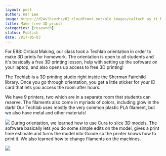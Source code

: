 ```yaml
---
layout: post
author: Ker Lee
image: https://d24slhcvzhzz82.cloudfront.net/old_images/caltech_as_it_happens/6a0105349b8251970b01bb0991674e970d.jpg
title: Make free 3D prints
categories: [research]
status: Publish
date: 2017-05-03
---
```



For E88: Critical Making, our class took a Techlab orientation in order to make 3D prints for homework. The orientation is open to all students and it's basically a free 3D printing lesson, help with setting up the software on your laptop, and also opens up access to free 3D printing!

The Techlab is a 3D printing studio right inside the Sherman Fairchild library. Once you go through orientation, you get a little sticker for your ID card that lets you access the room after hours.

We have 9 printers, two which are in a separate room that students can reserve. The filaments also come in myriads of colors, including glow in the dark! Our Techlab uses mostly the very common plastic PLA filament, but we also have metal and other materials!

![](https://d24slhcvzhzz82.cloudfront.net/old_images/caltech_as_it_happens/6a0105349b8251970b01b7c8ee45d4970b.jpg)
During orientation, we learned how to use Cura to slice 3D models. The software basically lets you do some simple edits on the model, gives a print time estimate and turns the model into Gcode so the printer knows how to print it. We also learned how to change filaments on the machines.


![](https://d24slhcvzhzz82.cloudfront.net/old_images/caltech_as_it_happens/6a0105349b8251970b01bb0991675e970d.jpg)

